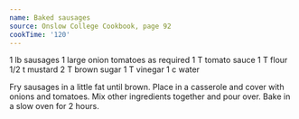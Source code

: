 ```yaml
---
name: Baked sausages
source: Onslow College Cookbook, page 92
cookTime: '120'
---
```


1 lb sausages
1 large onion
tomatoes as required
1 T tomato sauce
1 T flour
1/2 t mustard
2 T brown sugar
1 T vinegar
1 c water

Fry sausages in a little fat until brown.  Place in a casserole and cover with onions and tomatoes. Mix other ingredients together and pour over.  Bake in a slow oven for 2 hours.

